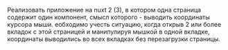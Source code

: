 Реализовать приложение на nuxt 2 (3), в котором одна страница содержит один компонент, смысл которого - выводить координаты курсора мыши.
еобходимо учесть ситуацию, когда открыв 2 или более вкладок с этой страницей и манипулируя мышкой в одной вкладке, координаты выводились во всех вкладках без перезагрузки страницы.
